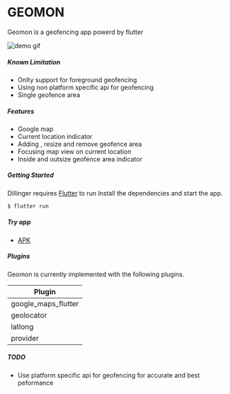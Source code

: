 # GEOMON

Geomon is a geofencing app powerd by flutter


![demo gif](https://i.imgur.com/YqgUPh6.gif)

##### Known Limitation

  - Onlty support for foreground geofencing
  - Using non platform specific api for geofencing
  - Single geofence area
 
##### Features

  - Google map
  - Current location indicator
  - Adding , resize and remove geofence area
  - Focusing map view on current location 
  - Inside and outsize geofence area indicator  
  


##### Getting Started

  Dillinger requires [Flutter](https://flutter.dev/docs/get-started/install) to run
  Install the dependencies and start the app.
  ```sh
$ flutter run
```
  
##### Try app
-  [APK](https://drive.google.com/file/d/1Lcij4zhWTe2OhZgSAcoLmLKGYKrgngr8/view?usp=sharing)

##### Plugins
Geomon is currently implemented with the following plugins. 

| Plugin |
| ------ |
| google_maps_flutter |
| geolocator|
| latlong |
| provider |

##### TODO
- Use platform specific api for geofencing for accurate and best peformance

